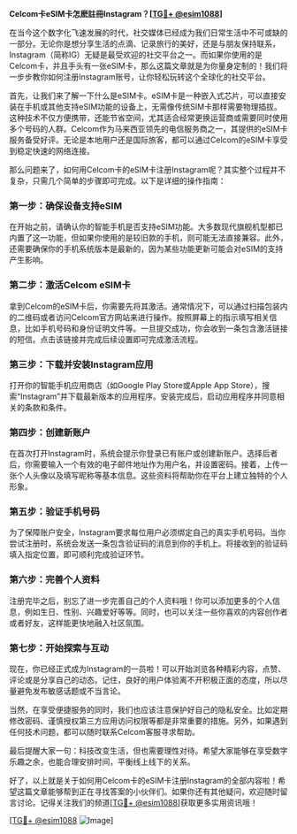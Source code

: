 **Celcom卡eSIM卡怎麽註冊Instagram？[[TG💪+ @esim1088](https://t.me/s/esim1088)]**

在当今这个数字化飞速发展的时代，社交媒体已经成为我们日常生活中不可或缺的一部分。无论你是想分享生活的点滴、记录旅行的美好，还是与朋友保持联系，Instagram（简称IG）无疑是最受欢迎的社交平台之一。而如果你使用的是Celcom卡，并且手头有一张eSIM卡，那么这篇文章就是为你量身定制的！我们将一步步教你如何注册Instagram账号，让你轻松玩转这个全球化的社交平台。

首先，让我们来了解一下什么是eSIM卡。eSIM卡是一种嵌入式芯片，可以直接安装在手机或其他支持eSIM功能的设备上，无需像传统SIM卡那样需要物理插拔。这种技术不仅方便携带，还能节省空间，尤其适合经常更换运营商或需要同时使用多个号码的人群。Celcom作为马来西亚领先的电信服务商之一，其提供的eSIM卡服务备受好评。无论是本地用户还是国际旅客，都可以通过Celcom的eSIM卡享受到稳定快速的网络连接。

那么问题来了，如何用Celcom卡的eSIM卡注册Instagram呢？其实整个过程并不复杂，只需几个简单的步骤即可完成。以下是详细的操作指南：

### **第一步：确保设备支持eSIM**
在开始之前，请确认你的智能手机是否支持eSIM功能。大多数现代旗舰机型都已内置了这一功能，但如果你使用的是较旧款的手机，则可能无法直接兼容。此外，还需要确保你的手机系统版本是最新的，因为某些功能更新可能会对eSIM的支持产生影响。

### **第二步：激活Celcom eSIM卡**
拿到Celcom的eSIM卡后，你需要先将其激活。通常情况下，可以通过扫描包装内的二维码或者访问Celcom官方网站来进行操作。按照屏幕上的指示填写相关信息，比如手机号码和身份证明文件等。一旦提交成功，你会收到一条包含激活链接的短信。点击该链接并完成后续设置即可完成激活流程。

### **第三步：下载并安装Instagram应用**
打开你的智能手机应用商店（如Google Play Store或Apple App Store），搜索“Instagram”并下载最新版本的应用程序。安装完成后，启动应用程序并同意相关的条款和条件。

### **第四步：创建新账户**
在首次打开Instagram时，系统会提示你登录已有账户或创建新账户。选择后者后，你需要输入一个有效的电子邮件地址作为用户名，并设置密码。接着，上传一张个人头像以及填写昵称等基本信息。这些资料将帮助你在平台上建立独特的个人形象。

### **第五步：验证手机号码**
为了保障账户安全，Instagram要求每位用户必须绑定自己的真实手机号码。当你尝试注册时，系统会发送一条包含验证码的消息到你的手机上。将接收到的验证码填入指定位置，即可顺利完成验证环节。

### **第六步：完善个人资料**
注册完毕之后，别忘了进一步完善自己的个人资料哦！你可以添加更多的个人信息，例如生日、性别、兴趣爱好等等。同时，也可以关注一些你喜欢的内容创作者或者好友，这样能更快地融入社区氛围。

### **第七步：开始探索与互动**
现在，你已经正式成为Instagram的一员啦！可以开始浏览各种精彩内容，点赞、评论或是分享自己的动态。记住，良好的用户体验离不开积极正面的态度，所以尽量避免发布敏感话题或不当言论。

当然，在享受便捷服务的同时，我们也应该注意保护好自己的隐私安全。比如定期修改密码、谨慎授权第三方应用访问权限等都是非常重要的措施。另外，如果遇到任何技术问题，都可以随时联系Celcom客服寻求帮助。

最后提醒大家一句：科技改变生活，但也需要理性对待。希望大家能够在享受数字乐趣之余，也能合理安排时间，平衡线上线下的关系。

好了，以上就是关于如何用Celcom卡的eSIM卡注册Instagram的全部内容啦！希望这篇文章能够帮到正在寻找答案的小伙伴们。如果你还有其他疑问，欢迎随时留言讨论。记得关注我们的频道[[TG💪+ @esim1088](https://t.me/s/esim1088)]获取更多实用资讯哦！

[[TG💪+ @esim1088](https://t.me/s/esim1088) ![Image](https://i.postimg.cc/4NQfJmqS/Snipaste-2025-05-13-00-14-12.png)]